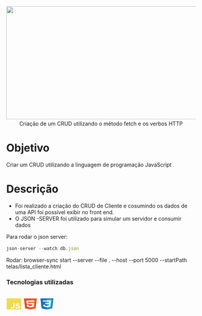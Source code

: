 
 
 <div align = "center">
  <img width="600" height= 300alt="crud" src="https://user-images.githubusercontent.com/90014122/201441329-299b6943-33e9-4870-8fb6-40cf5eac10fa.png">
  <br>
  Criação de um CRUD utilizando o método fetch e os verbos HTTP
</div>

<h1>Objetivo</h1>
<p>Criar um CRUD utilizando a linguagem de programação JavaScript</p>

<h1>Descrição</h1>
<ul>
<li>Foi realizado a criação do CRUD de Cliente e cosumindo os dados de uma API foi possível exibir no front end.</li>
<li>O JSON -SERVER foi utilizado para simular um servidor e consumir dados</li>

</ul>

 Para rodar o json server:  

```js simular um servidor
json-server --watch db.json

```
Rodar: browser-sync start --server --file . --host --port 5000 --startPath telas/lista_cliente.html

<h3>Tecnologias utilizadas</h3>

<div style="display: inline_block"><br>
   <img align="center" alt="kath-Js" height="30" width="40" src="https://raw.githubusercontent.com/devicons/devicon/master/icons/javascript/javascript-plain.svg">
  <img align="center" alt="kath-HTML" height="30" width="40" src="https://raw.githubusercontent.com/devicons/devicon/master/icons/html5/html5-original.svg">
  <img align="center" alt="kath-CSS" height="30" width="40" src="https://raw.githubusercontent.com/devicons/devicon/master/icons/css3/css3-original.svg">
 </div>


